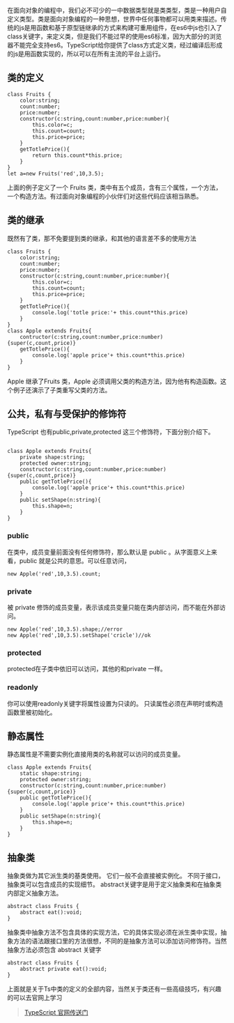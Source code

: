 在面向对象的编程中，我们必不可少的一中数据类型就是类类型，类是一种用户自定义类型。类是面向对象编程的一种思想，世界中任何事物都可以用类来描述。传统的js是用函数和基于原型链继承的方式来构建可重用组件，在es6中js也引入了class关键字，来定义类，但是我们不能过早的使用es6标准，因为大部分的浏览器不能完全支持es6。TypeScript给你提供了class方式定义类，经过编译后形成的js是用函数实现的，所以可以在所有主流的平台上运行。

## 类的定义

<pre><code class='syntax brush-java'>class Fruits {
	color:string;
	count:number;
	price:number;
	constructor(c:string,count:number,price:number){
		this.color=c;
		this.count=count;
		this.price=price;
	}
	getTotlePrice(){
		return this.count*this.price;
	}
}
let a=new Fruits('red',10,3.5);
</code></pre>

上面的例子定义了一个 Fruits 类，类中有五个成员，含有三个属性，一个方法，一个构造方法。有过面向对象编程的小伙伴们对这些代码应该相当熟悉。

## 类的继承

既然有了类，那不免要提到类的继承，和其他的语言差不多的使用方法

<pre><code class='syntax brush-java'>class Fruits {
	color:string;
	count:number;
	price:number;
	constructor(c:string,count:number,price:number){
		this.color=c;
		this.count=count;
		this.price=price;
	}
	getTotlePrice(){
		console.log('totle price:'+ this.count*this.price)
	}
}
class Apple extends Fruits{
	contructor(c:string,count:number,price:number){super(c,count,price)}
	getTotlePrice(){
		console.log('apple price'+ this.count*this.price)
	}
}
</code></pre>

Apple 继承了Fruits 类，Apple 必须调用父类的构造方法，因为他有构造函数。这个例子还演示了子类重写父类的方法。

## 公共，私有与受保护的修饰符

TypeScript 也有public,private,protected 这三个修饰符，下面分别介绍下。

<pre><code class='syntax brush-java'>
class Apple extends Fruits{
	private shape:string;
	protected owner:string;
	constructor(c:string,count:number,price:number){super(c,count,price)}
	public getTotlePrice(){
		console.log('apple price'+ this.count*this.price)
	}
	public setShape(n:string){
		this.shape=n;
	}
}
</code></pre>

### public

在类中，成员变量前面没有任何修饰符，那么默认是 public 。从字面意义上来看，public 就是公共的意思。可以任意访问，

<pre><code class='syntax brush-java'>new Apple('red',10,3.5).count;
</code></pre>

### private

被 private 修饰的成员变量，表示该成员变量只能在类内部访问，而不能在外部访问。

<pre><code class='syntax brush-java'>new Apple('red',10,3.5).shape;//error
new Apple('red',10,3.5).setShape('cricle')//ok
</code></pre>

### protected

protected在子类中依旧可以访问，其他的和private 一样。

### readonly

你可以使用readonly关键字将属性设置为只读的。 只读属性必须在声明时或构造函数里被初始化。

## 静态属性

静态属性是不需要实例化直接用类的名称就可以访问的成员变量。

<pre><code class='syntax brush-java'>class Apple extends Fruits{
	static shape:string;
	protected owner:string;
	constructor(c:string,count:number,price:number){super(c,count,price)}
	public getTotlePrice(){
		console.log('apple price'+ this.count*this.price)
	}
	public setShape(n:string){
		this.shape=n;
	}
}
</code></pre>

## 抽象类

抽象类做为其它派生类的基类使用。 它们一般不会直接被实例化。 不同于接口，抽象类可以包含成员的实现细节。 abstract关键字是用于定义抽象类和在抽象类内部定义抽象方法。

<pre><code class='syntax brush-java'>abstract class Fruits {
	abstract eat():void;
}
</code></pre>

抽象类中抽象方法不包含具体的实现方法，它的具体实现必须在派生类中实现，抽象方法的语法跟接口里的方法很想，不同的是抽象方法可以添加访问修饰符。当然抽象方法必须包含 abstract 关键字


<pre><code class='syntax brush-java'>abstract class Fruits {
	abstract private eat():void;
}
</code></pre>

上面就是关于Ts中类的定义的全部内容，当然关于类还有一些高级技巧，有兴趣的可以去官网上学习

>[TypeScript 官网传送门](http://www.typescriptlang.org/)